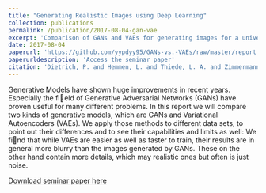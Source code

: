 ```yaml
---
title: "Generating Realistic Images using Deep Learning"
collection: publications
permalink: /publication/2017-08-04-gan-vae
excerpt: 'Comparison of GANs and VAEs for generating images for a university seminar.'
date: 2017-08-04
paperurl: 'https://github.com/yypdyy95/GANs-vs.-VAEs/raw/master/report.pdf'
paperurldescription: 'Access the seminar paper'
citation: 'Dietrich, P. and Hemmen, L. and Thiede, L. A. and Zimmermann, R. S.'
---
```

Generative Models have shown huge improvements in recent years. Especially the field of Generative Adversarial Networks (GANs) have proven useful for many different problems. In this report we will compare two kinds of generative models, which are GANs and Variational Autoencoders (VAEs). We apply those methods to different data sets, to point out their differences and to see their capabilities and limits as well: We find that while VAEs are easier as well as faster to train, their results are in general more blurry than the images generated by GANs. These on the other hand contain more details, which may realistic ones but often is just noise.

[Download seminar paper here](https://github.com/yypdyy95/GANs-vs.-VAEs/raw/master/report.pdf)
